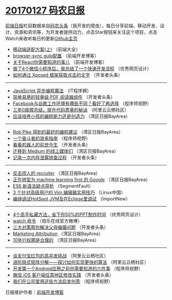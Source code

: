 # [20170127 码农日报](2017/01/27.md)

[前端日报](http://caibaojian.com/c/news)栏目数据来自[码农头条](http://hao.caibaojian.com/)（我开发的爬虫），每日分享前端、移动开发、设计、资源和资讯等，为开发者提供动力，点击Star按钮来关注这个项目，点击Watch来收听每日的更新[Github主页](https://github.com/kujian/frontendDaily)
* [移动端适配方案(上)](http://hao.caibaojian.com/23697.html) （前端大全）
* [browser-sync gulp配置](http://hao.caibaojian.com/23747.html) （前端开发博客）
* [关于React你需要知道的事儿](http://hao.caibaojian.com/23748.html) （前端开发博客）
* [做了4个微信小程序后，我总结了一个快速开发流程](http://hao.caibaojian.com/23755.html) （优秀网页设计）
* [如何通过 Xposed 框架获取点击的文字](http://hao.caibaojian.com/23712.html) （开发者头条）

***
* [JavaScript 异步编程魔法](http://hao.caibaojian.com/23741.html) （IT程序狮）
* [简单易用的轻量级 PDF 阅读器组件](http://hao.caibaojian.com/23711.html) （开发者头条）
* [Facebook与谷歌工作环境有哪些不同？看好了再选择](http://hao.caibaojian.com/23728.html) （程序师视野）
* [三年0故障总结，提升代码质量的秘诀](http://hao.caibaojian.com/23700.html) （阿里云云栖社区）
* [应该培养小孩的编程能力还是创造力](http://hao.caibaojian.com/23689.html) （湾区日报BayArea）

***
* [Rob Pike 得到的最好的编程建议](http://hao.caibaojian.com/23686.html) （湾区日报BayArea）
* [一个奋斗者的效率指南](http://hao.caibaojian.com/23727.html) （程序师视野）
* [看看机器人的前世今生](http://hao.caibaojian.com/23709.html) （开发者头条）
* [迁移到 Medium 的线上媒体们](http://hao.caibaojian.com/23684.html) （湾区日报BayArea）
* [记录一次内存泄露排查过程](http://hao.caibaojian.com/23710.html) （开发者头条）

***
* [反击烦人的 recruiter](http://hao.caibaojian.com/23685.html) （湾区日报BayArea）
* [正在转型为 machine learning first 的 Google](http://hao.caibaojian.com/23687.html) （湾区日报BayArea）
* [ES6 新语法疑点简析](http://hao.caibaojian.com/23723.html) （SegmentFault）
* [3 个针对高级用户的 Vim 编辑器实用技巧](http://hao.caibaojian.com/23694.html) （Linux中国）
* [编绎调试HotSpot JVM及在Eclipse里调试](http://hao.caibaojian.com/23679.html) （ImportNew）

***
* [4个高手私藏方法，省下你50%的PPT制作时间](http://hao.caibaojian.com/23756.html) （优秀网页设计）
* [watch 命令](http://hao.caibaojian.com/23759.html) （伯乐在线官方微博）
* [三大对策帮你解决父母催婚问题](http://hao.caibaojian.com/23713.html) （开发者头条）
* [Marketing Attribution](http://hao.caibaojian.com/23688.html) （湾区日报BayArea）
* [10年行权期是合理的](http://hao.caibaojian.com/23690.html) （湾区日报BayArea）

***
* [谈支付宝红包的高并发挑战](http://hao.caibaojian.com/23701.html) （阿里云云栖社区）
* [进阶隐式矩阵分解——探讨如何实现更快的算法](http://hao.caibaojian.com/23856.html) （阿里云云栖社区）
* [开发第一个Android应用之前你需要知道的六件事](http://hao.caibaojian.com/23874.html) （程序师视野）
* [微信 iOS 客户端任意地区修改实践](http://hao.caibaojian.com/23860.html) （开发者头条）
* [我们在公司里用这些方法启发创意](http://hao.caibaojian.com/23875.html) （程序师视野）

日报维护作者：[前端开发博客](http://caibaojian.com/) 